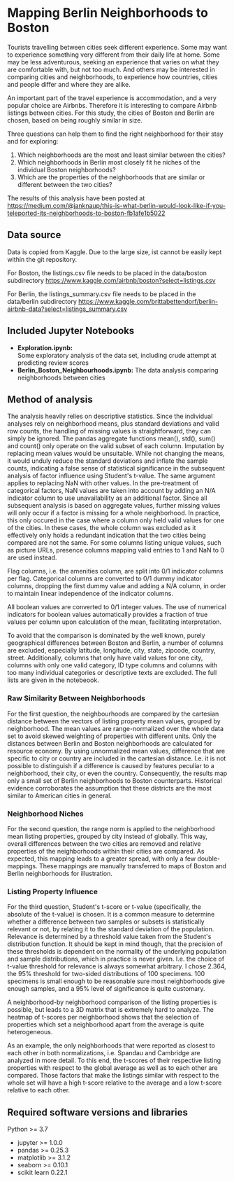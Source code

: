 # Mapping Berlin Neighborhoods to Boston
Tourists travelling between cities seek different experience. Some may want to experience something 
very different from their daily life at home. Some may be less adventurous, seeking an experience that
varies on what they are comfortable with, but not too much. And others may be interested in comparing
cities and neighborhoods, to experience how countries, cities and people differ and where they are alike.  

An important part of the travel experience is accommodation, and a very popular choice are Airbnbs. 
Therefore it is interesting to compare Airbnb listings between cities. For this study, the cities
of Boston and Berlin are chosen, based on being roughly similar in size.

Three questions can help them to find the right neighborhood for their stay and for exploring:
1. Which neighborhoods are the most and least similar between the cities?
2. Which neighborhoods in Berlin most closely fit he niches of the individual Boston neighborhoods?
3. Which are the properties of the neighborhoods that are similar or different between the two cities?

The results of this analysis have been posted at
https://medium.com/@janknaup/this-is-what-berlin-would-look-like-if-you-teleported-its-neighborhoods-to-boston-fb1afe1b5022

## Data source
Data is copied from Kaggle. Due to the large size, ist cannot be easily kept within the git repository. 

For Boston, the listings.csv file needs to be placed in the data/boston subdirectory
https://www.kaggle.com/airbnb/boston?select=listings.csv

For Berlin, the listings_summary.csv file needs to be placed in the data/berlin subdirectory
https://www.kaggle.com/brittabettendorf/berlin-airbnb-data?select=listings_summary.csv

## Included Jupyter Notebooks

*   **Exploration.ipynb:**  
    Some exploratory analysis of the data set, including crude attempt at predicting review scores  
*   **Berlin_Boston_Neighbourhoods.ipynb:**
    The data analysis comparing neighborhoods between cities

## Method of analysis
The analysis heavily relies on descriptive statistics. Since the individual analyses rely on neighborhood means, plus 
standard deviations and valid row counts, the handling of missing values is straightforward, they can simply be ignored.
The pandas aggregate functions mean(), std(), sum() and count() only operate on the valid subset of each column. 
Imputation by replacing mean values would be unsuitable. While not changing the means, it would unduly reduce the 
standard deviations and inflate the sample counts, indicating a false sense of statistical significance in the 
subsequent analysis of factor influence using Student's t-value. The same argument applies to replacing NaN with
other values. In the pre-treatment of categorical factors, NaN values are taken into account by adding an N/A indicator
column to use unavailability as an additional factor. Since all subsequent analysis is based on aggregate values, 
further missing values will only occur if a factor is missing for a whole neighborhood. In practice, this only occured
in the case where a column only held valid values for one of the cities. In these cases, the whole column was excluded
as it effectively only holds a redundant indication that the two cities being compared are not the same.
For some columns listing unique values, such as picture URLs, presence columns mapping valid entries to 1 and NaN 
to 0 are used instead.

Flag columns, i.e. the amenities column, are split into 0/1 indicator columns per flag. Categorical columns are 
converted to 0/1 dummy indicator columns, dropping the first dummy value and adding a N/A column, in order to maintain 
linear independence of the indicator columns.

All boolean values are converted to 0/1 integer values. The use of numerical indicators for boolean values 
automatically provides a fraction of true values per column upon calculation of the mean, facilitating interpretation.

To avoid that the comparison is dominated by the well known, purely geographical differences between Boston and Berlin,
a number of columns are excluded, especially latitude, longitude, city, state, zipcode, country, street. Additionally, 
columns that only have valid values for one city, columns with only one valid category, ID type columns and columns
with too many individual categories or descriptive texts are excluded. The full lists are given in the notebeook.

### Raw Similarity Between Neighborhoods
For the first question, the neighbourhoods are compared by the cartesian distance between the vectors of listing 
property mean values, grouped by neighborhood. The mean values are range-normalized over the whole data set to
avoid skewed weighting of properties with different units. Only the distances between Berlin and Boston neighborhoods 
are  calculated for resource economy. By using unnormalized mean values, difference that are specific to city or country 
are included in the cartesian distance. I.e. it is not possible to distinguish if a difference is caused by features
peculiar to a neighborhood, their city, or even the country. Consequently, the results map only a small set of Berlin 
neighborhoods to Boston counterparts. Historical evidence corroborates the assumption that these districts are the 
most similar to American cities in general.

### Neighborhood Niches
For the second question, the range norm is applied to the neighborhood mean listing properties, grouped by city 
instead of globally. This way, overall differences between the two cities are removed and relative properties of the
neighborhoods within their cities are compared. As expected, this mapping leads to a greater spread, with only a 
few double-mappings. These mappings are manually transferred to maps of Boston and Berlin neighborhoods for 
illustration.

### Listing Property Influence
For the third question, Student's t-score or t-value (specifically, the absolute of the t-value) is chosen. It is a
common measure to determine whether a difference between two samples or subsets is statistically relevant or not, by
relating it to the standard deviation of the population. Relevance is determined by a threshold value taken from the
Student's distribution function. It should be kept in mind though, that the precision of these thresholds is dependent 
on the normality of the underlying population and sample distributions, which in practice is never given. I.e. the 
choice of t-value threshold for relevance is always somewhat arbitrary. I chose 2.364, the 95% threshold for two-sided
distributions of 100 specimens. 100 specimens is small enough to be reasonable sure most neighborhoods give enough 
samples, and a 95% level of significance is quite customary.    

A neighborhood-by neighborhood comparison of the listing properties is possible, but leads to a 3D matrix that is
extremely hard to analyze. The heatmap of t-scores per neighborhood shows that the selection of properties which set
a neighborhood apart from the average is quite heterogeneous.

As an example, the only neighborhoods that were reported as closest to each other in both normalizations, i.e. Spandau 
and Cambridge are analyzed in more detail. To this end, the t-scores of their respective listing properties with 
respect to the global average as well as to each other are compared. Those factors that make the listings similar 
with respect to the whole set will have a high t-score relative to the average and a low t-score relative to each other.

## Required software versions and libraries
Python >= 3.7

+ jupyter >= 1.0.0
+ pandas >= 0.25.3
+ matplotlib >= 3.1.2
+ seaborn >= 0.10.1
+ scikit learn 0.22.1